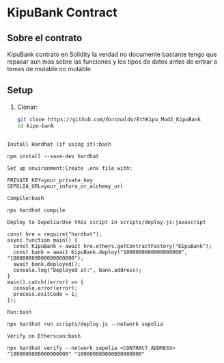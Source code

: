 # KipuBank Contract

## Sobre el contrato

KipuBank contrato en Solidity la verdad no documente bastante tengo que repasar aun mas sobre las funciones y los tipos de datos antes de entrar a temas de mutable no mutable

## Setup

1. Clonar:
   ```bash
   git clone https://github.com/0xronaldo/EthKipu_Mod2_KipuBank
   cd kipu-bank
```
   
Install Hardhat (if using it):bash

npm install --save-dev hardhat

Set up environment:Create .env file with:

PRIVATE_KEY=your_private_key
SEPOLIA_URL=your_infura_or_alchemy_url

Compile:bash

npx hardhat compile

Deploy to Sepolia:Use this script in scripts/deploy.js:javascript

const hre = require("hardhat");
async function main() {
  const KipuBank = await hre.ethers.getContractFactory("KipuBank");
  const bank = await KipuBank.deploy("1000000000000000000", "100000000000000000000");
  await bank.deployed();
  console.log("Deployed at:", bank.address);
}
main().catch((error) => {
  console.error(error);
  process.exitCode = 1;
});

Run:bash

npx hardhat run scripts/deploy.js --network sepolia

Verify on Etherscan:bash

npx hardhat verify --network sepolia <CONTRACT_ADDRESS> "1000000000000000000" "100000000000000000000"


